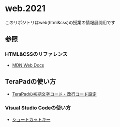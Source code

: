 # web.2021

このリポジトリはweb(html&css)の授業の情報展開用です

## 参照

### HTML&CSSのリファレンス
- [MDN Web Docs](https://developer.mozilla.org/ja/docs/Web)

##  TeraPadの使い方
- [TeraPadの初期文字コード・改行コード設定](https://ingwer-design.com/blog/software/terapad-moji.html)

### Visual Studio Codeの使い方
- [ショートカットキー](https://qiita.com/12345/items/64f4372fbca041e949d0)
